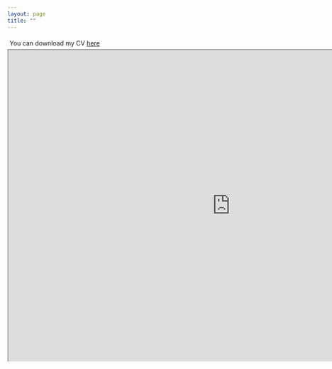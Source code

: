 ```yaml
---
layout: page
title: ""
---
```

<div style="flex: 2; padding: 5px; text-align: left;">
  You can download my CV <a href="mesaruiz_david_cv.pdf" download>here</a>
</div>

<iframe src="https://drive.google.com/file/d/1SPON4jceXCDbCLDkIAKQEAFGrDjxEo4A/preview" width="1000" height="700" allow="autoplay"></iframe>

<!--
  <div style="display: flex; align-items: center;">
    <div style="flex: 2; padding: 5px; text-align: left;">
      You can download my CV <a href="mesaruiz_david_cv.pdf" download>here</a>
    </div>
    <div style="flex: 1; padding: 1px; text-align: right;">
      <img src="/images/edin.jpeg" alt="Edin" width="100%" height="50%">
    </div>
  </div>
-->
